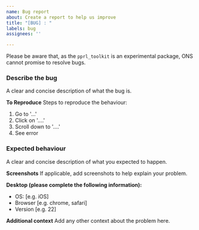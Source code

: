```yaml
---
name: Bug report
about: Create a report to help us improve
title: "[BUG] : "
labels: bug
assignees: ''

---
```


Please be aware that, as the `pprl_toolkit` is an experimental package, ONS cannot promise to resolve bugs.

### Describe the bug
A clear and concise description of what the bug is.

**To Reproduce**
Steps to reproduce the behaviour:
1. Go to '...'
2. Click on '....'
3. Scroll down to '....'
4. See error

### Expected behaviour
A clear and concise description of what you expected to happen.

**Screenshots**
If applicable, add screenshots to help explain your problem.

**Desktop (please complete the following information):**
 - OS: [e.g. iOS]
 - Browser [e.g. chrome, safari]
 - Version [e.g. 22]

**Additional context**
Add any other context about the problem here.

